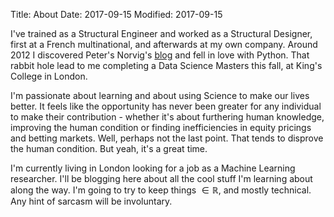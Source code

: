 Title: About
Date: 2017-09-15
Modified: 2017-09-15

I've trained as a Structural Engineer and worked as a Structural Designer, first at a French multinational, and afterwards at my own company. Around 2012 I discovered Peter's Norvig's [blog](norvig.com) and fell in love with Python. That rabbit hole lead to me completing a Data Science Masters this fall, at King's College in London.

I'm passionate about learning and about using Science to make our lives better. It feels like the opportunity has never been greater for any individual to make their contribution - whether it's about furthering human knowledge, improving the human condition or finding inefficiencies in equity pricings and betting markets. Well, perhaps not the last point. That tends to disprove the human condition. But yeah, it's a great time. 

I'm currently living in London looking for a job as a Machine Learning researcher. I'll be blogging here about all the cool stuff I'm learning about along the way. I'm going to try to keep things $\in \mathbb{R}$, and mostly technical. Any hint of sarcasm will be involuntary.








